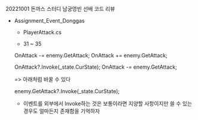 20221001 돈까스 스터디 남궁영빈 선배 코드 리뷰

- Assignment_Event_Donggas

  - PlayerAttack.cs

  - 31 ~ 35

  OnAttack -= enemy.GetAttack;
  OnAttack += enemy.GetAttack;
                
  OnAttack?.Invoke(_state.CurState);
  OnAttack -= enemy.GetAttack;

  => 아래처럼 바꿀 수 있다

  enemy.GetAttack?.Invoke(_state.CurState);

  - 이벤트를 외부에서 Invoke하는 것은 보통이라면 지양할 사항이지만 쓸 수 있는 경우도 얼마든지 존재함을 기억하자